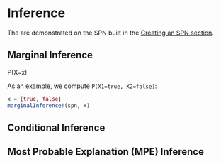 Inference
=========

The are demonstrated on the SPN built in the [Creating an SPN section](architecture.md).

## Marginal Inference

P(X=x)

As an example, we compute `P(X1=true, X2=false)`:

```julia
x = [true, false]
marginalInference!(spn, x)
```

## Conditional Inference

## Most Probable Explanation (MPE) Inference